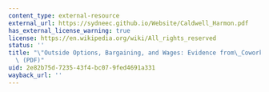 ```yaml
---
content_type: external-resource
external_url: https://sydneec.github.io/Website/Caldwell_Harmon.pdf
has_external_license_warning: true
license: https://en.wikipedia.org/wiki/All_rights_reserved
status: ''
title: "\"Outside Options, Bargaining, and Wages: Evidence from\_Coworker Networks.\"\
  \ (PDF)"
uid: 2e82b75d-7235-43f4-bc07-9fed4691a331
wayback_url: ''
---
```


